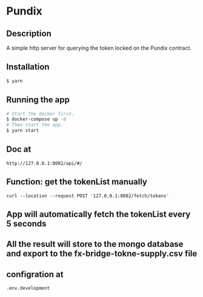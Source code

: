 # Pundix 

## Description

A simple http server for querying the token locked on the Pundix contract.

## Installation

```bash
$ yarn
```

## Running the app

```bash
# Start the docker first.
$ docker-compose up -d
# Then start the app.
$ yarn start
```
## Doc at
```
http://127.0.0.1:8082/api/#/
```
## Function: get the tokenList manually 
```shell
curl --location --request POST '127.0.0.1:8082/fetch/tokens'
```

## App will automatically fetch the tokenList every 5 seconds

## All the result will store to the mongo database and export to the fx-bridge-tokne-supply.csv file

## configration at
```
.env.development
```
